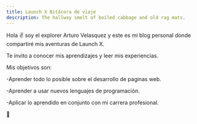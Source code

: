 ```yaml
---
title: Launch X Bitácora de viaje
description: The hallway smelt of boiled cabbage and old rag mats.
---
```


Hola ✌️  soy el explorer Arturo Velasquez y este es mi blog personal donde compartiré mis aventuras de Launch X.

Te invito a conocer mis aprendizajes y leer mis experiencias.

Mis objetivos son:

-Aprender todo lo posible sobre el desarrollo de paginas web.

-Aprender a usar nuevos lenguajes de programación.

-Aplicar lo aprendido en conjunto con mi carrera profesional.


🚀
